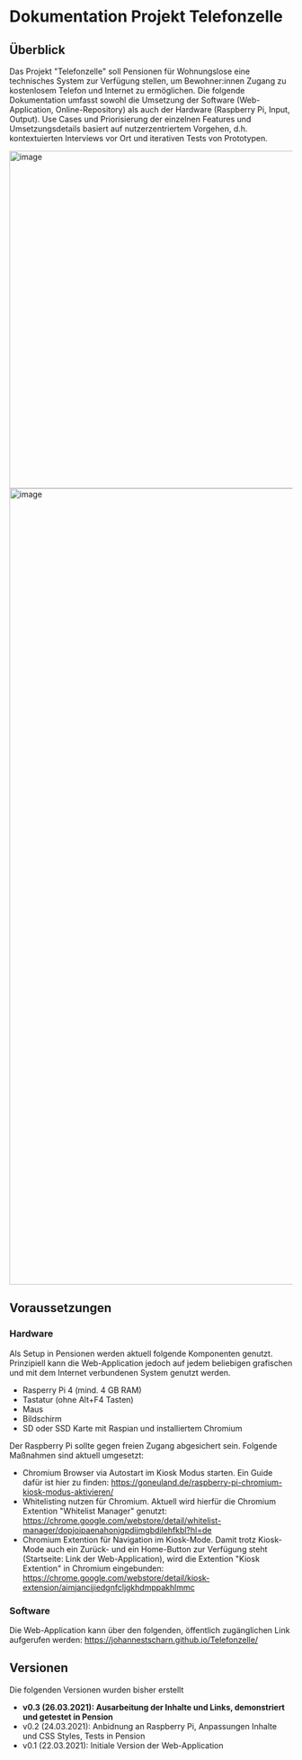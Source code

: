 # Dokumentation Projekt Telefonzelle

## Überblick
Das Projekt "Telefonzelle" soll Pensionen für Wohnungslose eine technisches System zur Verfügung stellen, um Bewohner:innen Zugang zu kostenlosem Telefon und Internet zu ermöglichen. Die folgende Dokumentation umfasst sowohl die Umsetzung der Software (Web-Application, Online-Repository) als auch der Hardware (Raspberry Pi, Input, Output). Use Cases und Priorisierung der einzelnen Features und Umsetzungsdetails basiert auf nutzerzentriertem Vorgehen, d.h. kontextuierten Interviews vor Ort und iterativen Tests von Prototypen.

<img width="600" alt="image" src="https://user-images.githubusercontent.com/10279394/112653937-2e94db00-8e4f-11eb-9554-1d11e02384dc.png">
<img width="1416" alt="image" src="https://user-images.githubusercontent.com/10279394/112654117-5be18900-8e4f-11eb-9d83-99ad86d633f0.png">



## Voraussetzungen
### Hardware
Als Setup in Pensionen werden aktuell folgende Komponenten genutzt. Prinzipiell kann die Web-Application jedoch auf jedem beliebigen grafischen und mit dem Internet verbundenen System genutzt werden. 
* Rasperry Pi 4 (mind. 4 GB RAM)
* Tastatur (ohne Alt+F4 Tasten)
* Maus
* Bildschirm
* SD oder SSD Karte mit Raspian und installiertem Chromium

Der Raspberry Pi sollte gegen freien Zugang abgesichert sein. Folgende Maßnahmen sind aktuell umgesetzt:
* Chromium Browser via Autostart im Kiosk Modus starten. Ein Guide dafür ist hier zu finden: https://goneuland.de/raspberry-pi-chromium-kiosk-modus-aktivieren/
* Whitelisting nutzen für Chromium. Aktuell wird hierfür die Chromium Extention "Whitelist Manager" genutzt: https://chrome.google.com/webstore/detail/whitelist-manager/dopjoipaenahonjgpdijmgbdilehfkbl?hl=de
* Chromium Extention für Navigation im Kiosk-Mode. Damit trotz Kiosk-Mode auch ein Zurück- und ein Home-Button zur Verfügung steht (Startseite: Link der Web-Application), wird die Extention "Kiosk Extention" in Chromium eingebunden: https://chrome.google.com/webstore/detail/kiosk-extension/aimjancijiedgnfcljgkhdmppakhlmmc

### Software
Die Web-Application kann über den folgenden, öffentlich zugänglichen Link aufgerufen werden: https://johannestscharn.github.io/Telefonzelle/ 


## Versionen
Die folgenden Versionen wurden bisher erstellt
* **v0.3 (26.03.2021): Ausarbeitung der Inhalte und Links, demonstriert und getestet in Pension**
* v0.2 (24.03.2021): Anbidnung an Raspberry Pi, Anpassungen Inhalte und CSS Styles, Tests in Pension
* v0.1 (22.03.2021): Initiale Version der Web-Application
